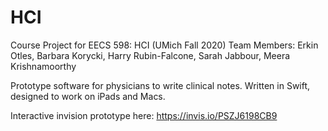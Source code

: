 # HCI

Course Project for EECS 598: HCI (UMich Fall 2020)
Team Members: Erkin Otles, Barbara Korycki, Harry Rubin-Falcone, Sarah Jabbour, Meera Krishnamoorthy 

Prototype software for physicians to write clinical notes. Written in Swift, designed to work on iPads and Macs.

Interactive invision prototype here: https://invis.io/PSZJ6198CB9

